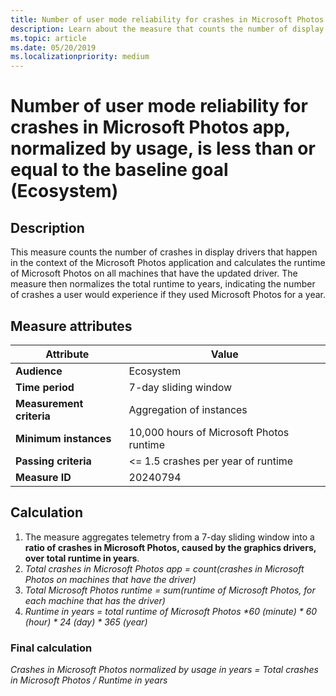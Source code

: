 ```yaml
---
title: Number of user mode reliability for crashes in Microsoft Photos app, less than or equal to the baseline goal (Ecosystem)
description: Learn about the measure that counts the number of display driver crashes in the Microsoft Photos app, then normalizes the total runtime to years.
ms.topic: article
ms.date: 05/20/2019
ms.localizationpriority: medium
---
```


# Number of user mode reliability for crashes in Microsoft Photos app, normalized by usage, is less than or equal to the baseline goal (Ecosystem)

## Description

This measure counts the number of crashes in display drivers that happen in the context of the Microsoft Photos application and calculates the runtime of Microsoft Photos on all machines that have the updated driver. The measure then normalizes the total runtime to years, indicating the number of crashes a user would experience if they used Microsoft Photos for a year.

## Measure attributes

|Attribute|Value|
|----|----|
|**Audience**|Ecosystem|
|**Time period**|7-day sliding window|
|**Measurement criteria**|Aggregation of instances|
|**Minimum instances**|10,000 hours of Microsoft Photos runtime |
|**Passing criteria**|<= 1.5 crashes per year of runtime|
|**Measure ID**|20240794|

## Calculation

1. The measure aggregates telemetry from a 7-day sliding window into a **ratio of crashes in Microsoft Photos, caused by the graphics drivers, over total runtime in years**.
2. *Total crashes in Microsoft Photos app = count(crashes in Microsoft Photos on machines that have the driver)*
3. *Total Microsoft Photos runtime = sum(runtime of Microsoft Photos, for each machine that has the driver)*
4. *Runtime in years = total runtime of Microsoft Photos \*60 (minute) \* 60 (hour) \* 24 (day) \* 365 (year)*

### Final calculation

*Crashes in Microsoft Photos normalized by usage in years = Total crashes in Microsoft Photos / Runtime in years*
